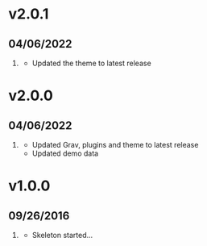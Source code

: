 # v2.0.1
## 04/06/2022

1. [](#improved)
    * Updated the theme to latest release

# v2.0.0
## 04/06/2022

1. [](#improved)
    * Updated Grav, plugins and theme to latest release
    * Updated demo data

# v1.0.0
## 09/26/2016

1. [](#new)
    * Skeleton started...
